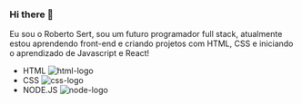 ### Hi there 👋

Eu sou o Roberto Sert, sou um futuro programador full stack, atualmente estou aprendendo front-end e criando projetos com HTML, CSS e iniciando o aprendizado de Javascript e React!

- HTML <img src="https://img.shields.io/badge/HTML5-E34F26?style=for-the-badge&logo=html5&logoColor=white" alt="html-logo" />
- CSS <img src="https://img.shields.io/badge/CSS-239120?&style=for-the-badge&logo=css3&logoColor=white" alt="css-logo" />
- NODE.JS <img src="https://img.shields.io/badge/Node.js-43853D?style=for-the-badge&logo=node.js&logoColor=white" alt="node-logo" />

